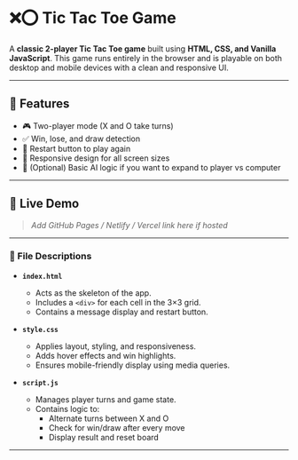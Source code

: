 # ❌⭕ Tic Tac Toe Game

A **classic 2-player Tic Tac Toe game** built using **HTML, CSS, and Vanilla JavaScript**. This game runs entirely in the browser and is playable on both desktop and mobile devices with a clean and responsive UI.

---

## 📌 Features

- 🎮 Two-player mode (X and O take turns)
- ✅ Win, lose, and draw detection
- 🔄 Restart button to play again
- 📱 Responsive design for all screen sizes
- 🧠 (Optional) Basic AI logic if you want to expand to player vs computer

---

## 🚀 Live Demo

> _Add GitHub Pages / Netlify / Vercel link here if hosted_

---

### 📑 File Descriptions

- **`index.html`**
  - Acts as the skeleton of the app.
  - Includes a `<div>` for each cell in the 3×3 grid.
  - Contains a message display and restart button.

- **`style.css`**
  - Applies layout, styling, and responsiveness.
  - Adds hover effects and win highlights.
  - Ensures mobile-friendly display using media queries.

- **`script.js`**
  - Manages player turns and game state.
  - Contains logic to:
    - Alternate turns between X and O
    - Check for win/draw after every move
    - Display result and reset board

---
